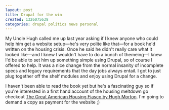 ```yaml
---
layout: post
title: Drupal for the win
created: 1326075638
categories: drupal politics news personal
---
```

My Uncle Hugh called me up last year asking if I knew anyone who could help
him get a website setup—he's very polite like that—for a book he'd written
on the housing crisis. Once he said he didn't really care what it looked
like—and I knew I wouldn't have to do a bunch of themeing—I knew I'd be able
to set him up something simple using Drupal, so of course I offered to help.
It was a nice change from the normal insanity of incomplete specs and legacy
requirements that the day jobs always entail. I got to just plug together off
the shelf modules and enjoy using Drupal for a change.

I haven't been able to read the book yet but he's a fascinating guy so if
you're interested in a first hand account of the housing meltdown go checkout
[The Great American Housing Fiasco by Hugh Morton](http://thegreatamericanhousingfiasco.com/).
I'm going to demand a copy as payment for the website ;)
